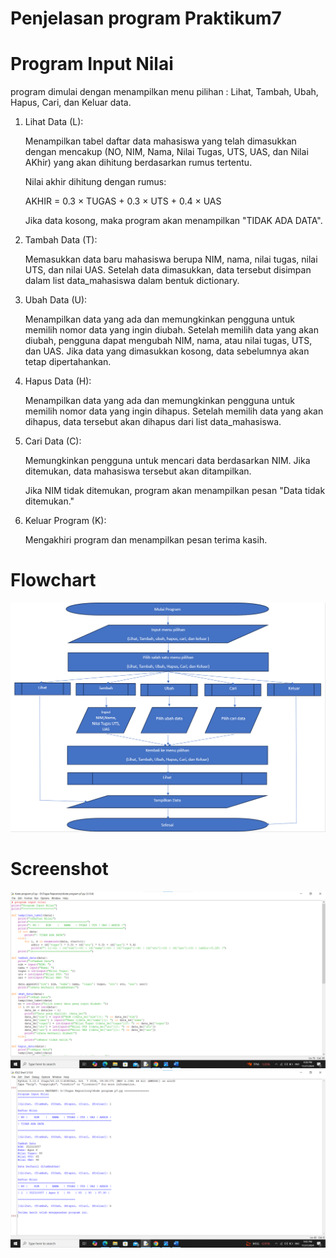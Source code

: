 # Penjelasan program Praktikum7
# Program Input Nilai

program dimulai dengan menampilkan menu pilihan : Lihat, Tambah, Ubah, Hapus, Cari, dan Keluar data.
1. Lihat Data (L):

   Menampilkan tabel daftar data mahasiswa yang telah dimasukkan dengan mencakup (NO, NIM, Nama, Nilai Tugas, UTS, UAS, dan Nilai AKhir) yang akan dihitung berdasarkan rumus tertentu.

   Nilai akhir dihitung dengan rumus:

   AKHIR = 0.3 × TUGAS + 0.3 × UTS + 0.4 × UAS

   Jika data kosong, maka program akan menampilkan "TIDAK ADA DATA".

3. Tambah Data (T):

   Memasukkan data baru mahasiswa berupa NIM, nama, nilai tugas, nilai UTS, dan nilai UAS. Setelah data dimasukkan, data tersebut disimpan dalam list data_mahasiswa dalam bentuk dictionary.
4. Ubah Data (U):

   Menampilkan data yang ada dan memungkinkan pengguna untuk memilih nomor data yang ingin diubah.
   Setelah memilih data yang akan diubah, pengguna dapat mengubah NIM, nama, atau nilai tugas, UTS, dan UAS. Jika data yang dimasukkan kosong, data sebelumnya akan tetap dipertahankan.
5. Hapus Data (H):

   Menampilkan data yang ada dan memungkinkan pengguna untuk memilih nomor data yang ingin dihapus.
   Setelah memilih data yang akan dihapus, data tersebut akan dihapus dari list data_mahasiswa.
6. Cari Data (C):

   Memungkinkan pengguna untuk mencari data berdasarkan NIM. Jika ditemukan, data mahasiswa tersebut akan ditampilkan.

   Jika NIM tidak ditemukan, program akan menampilkan pesan "Data tidak ditemukan."
8. Keluar Program (K):

   Mengakhiri program dan menampilkan pesan terima kasih.

# Flowchart
![Teks Alternatif](flowchart_p7.png)

# Screenshot
![Teks Alternatif](ss_p7.png)
![Teks Alternatif](ss2_p7.png)

